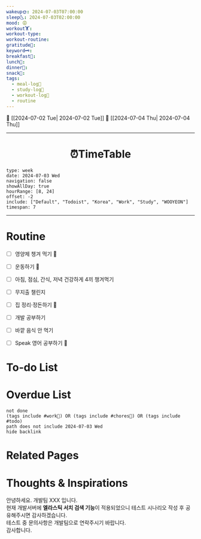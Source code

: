 ```yaml
---
wakeup🌞: 2024-07-03T07:00:00
sleep🌜: 2024-07-03T02:00:00
mood: 😡
workout🏋️: 
workout-type: 
workout-routine: 
gratitude🙏: 
keyword🗝️: 
breakfast🍳: 
lunch🍚: 
dinner🥗: 
snack🍬: 
tags:
  - meal-log📝
  - study-log📓
  - workout-log💪
  - routine
---
```


🔺 [[2024-07-02 Tue| 2024-07-02 Tue]]
🔻 [[2024-07-04 Thu| 2024-07-04 Thu]]
___
<h1> <center>⏰TimeTable </center> </h1>

```gEvent
type: week
date: 2024-07-03 Wed
navigation: false
showAllDay: true
hourRange: [8, 24]
offset: -2
include: ["Default", "Todoist", "Korea", "Work", "Study", "WOOYEON"]
timespan: 7
```

--- 


# Routine 

- [ ] 영양제 챙겨 먹기 🔼 
- [ ] 운동하기 🔼
- [ ] 아침, 점심, 간식, 저녁 건강하게 4끼 챙겨먹기
- [ ] 무지출 챌린지 
- [ ] 집 정리·정돈하기 🔼
- [ ] 개발 공부하기
- [ ] 바깥 음식 안 먹기 
- [ ] Speak 영어 공부하기 🔼 


# To-do List


# Overdue List
```tasks
not done
(tags include #work💼) OR (tags include #chores🧺) OR (tags include #todo)
path does not include 2024-07-03 Wed
hide backlink
```

# Related Pages



# Thoughts & Inspirations


안녕하세요. 개발팀 XXX 입니다.  
현재 개발서버에 **엘라스틱 서치 검색 기능**이 적용되었으니 테스트 시나리오 작성 후 공유해주시면 감사하겠습니다.  
테스트 중 문의사항은 개발팀으로 연락주시기 바랍니다.  
감사합니다.